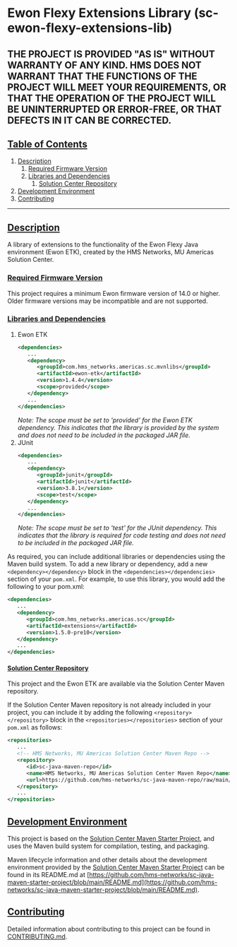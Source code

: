 # Ewon Flexy Extensions Library (sc-ewon-flexy-extensions-lib)

THE PROJECT IS PROVIDED "AS IS" WITHOUT WARRANTY OF ANY KIND. HMS DOES NOT WARRANT THAT THE FUNCTIONS OF THE PROJECT WILL MEET YOUR REQUIREMENTS, OR THAT THE OPERATION OF THE PROJECT WILL BE UNINTERRUPTED OR ERROR-FREE, OR THAT DEFECTS IN IT CAN BE CORRECTED.
---

## [Table of Contents](#table-of-contents)

1. [Description](#description)
   1. [Required Firmware Version](#required-firmware-version)
   2. [Libraries and Dependencies](#libraries-and-dependencies)
      1. [Solution Center Repository](#solution-center-repository)
2. [Development Environment](#development-environment)
3. [Contributing](#contributing)

---

## [Description](#table-of-contents)

A library of extensions to the functionality of the Ewon Flexy Java environment (Ewon ETK), created by the HMS Networks, MU Americas Solution Center.

### [Required Firmware Version](#table-of-contents)

This project requires a minimum Ewon firmware version of 14.0 or higher. Older firmware versions may be incompatible and are not supported.

### [Libraries and Dependencies](#table-of-contents)

1. Ewon ETK
   ```xml
   <dependencies>
      ...
      <dependency>
         <groupId>com.hms_networks.americas.sc.mvnlibs</groupId>
         <artifactId>ewon-etk</artifactId>
         <version>1.4.4</version>
         <scope>provided</scope>
      </dependency>
      ...
   </dependencies>
   ```
   _Note: The scope must be set to 'provided' for the Ewon ETK dependency. This indicates that the library is provided by the system and does not need to be included in the packaged JAR file._
2. JUnit
   ```xml
   <dependencies>
      ...
      <dependency>
         <groupId>junit</groupId>
         <artifactId>junit</artifactId>
         <version>3.8.1</version>
         <scope>test</scope>
      </dependency>
      ...
   </dependencies>
   ```
   _Note: The scope must be set to 'test' for the JUnit dependency. This indicates that the library is required for code testing and does not need to be included in the packaged JAR file._


As required, you can include additional libraries or dependencies using the Maven build system. To add a new library or dependency, add a new `<dependency></dependency>` block in the `<dependencies></dependencies>` section of your `pom.xml`. For example, to use this library, you would add the following to your pom.xml:

```xml
<dependencies>
   ...
   <dependency>
      <groupId>com.hms_networks.americas.sc</groupId>
      <artifactId>extensions</artifactId>
      <version>1.5.0-pre10</version>
   </dependency>
   ...
</dependencies>
```

#### [Solution Center Repository](#table-of-contents)

This project and the Ewon ETK are available via the Solution Center Maven repository.

If the Solution Center Maven repository is not already included in your project, you can include it by adding the following `<repository></repository>` block in the `<repositories></repositories>` section of your `pom.xml` as follows:
```xml
<repositories>
   ...
   <!-- HMS Networks, MU Americas Solution Center Maven Repo -->
   <repository>
      <id>sc-java-maven-repo</id>
      <name>HMS Networks, MU Americas Solution Center Maven Repo</name>
      <url>https://github.com/hms-networks/sc-java-maven-repo/raw/main/</url>
   </repository>
   ...
</repositories>
```

## [Development Environment](#table-of-contents)

This project is based on the [Solution Center Maven Starter Project](https://github.com/hms-networks/sc-java-maven-starter-project), and uses the Maven build system for compilation, testing, and packaging.

Maven lifecycle information and other details about the development environment provided by the [Solution Center Maven Starter Project](https://github.com/hms-networks/sc-java-maven-starter-project) can be found in its README.md at [https://github.com/hms-networks/sc-java-maven-starter-project/blob/main/README.md](https://github.com/hms-networks/sc-java-maven-starter-project/blob/main/README.md).

## [Contributing](#table-of-contents)

Detailed information about contributing to this project can be found in [CONTRIBUTING.md](CONTRIBUTING.md).